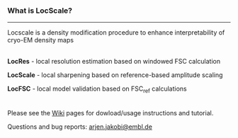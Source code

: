 ### What is LocScale?
---


Locscale is a density modification procedure to enhance interpretability of cryo-EM density maps   
<br>


__LocRes__   - local resolution estimation based on windowed FSC calculation

__LocScale__ - local sharpening based on reference-based amplitude scaling

__LocFSC__   - local model validation based on FSC<sub>ref</sub> calculations  
<br>  
Please see the [Wiki](https://git.embl.de/jakobi/LocScale/wikis/home) pages for dowload/usage instructions and tutorial.


Questions and bug reports: [arjen.jakobi@embl.de](arjen.jakobi@embl.de)